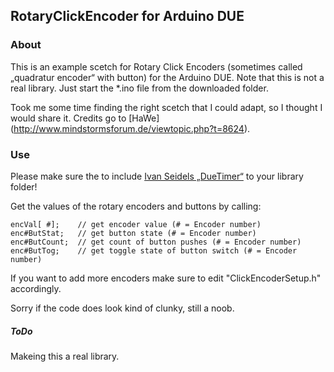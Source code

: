 ## RotaryClickEncoder for Arduino DUE 


### About

This is an example scetch for Rotary Click Encoders (sometimes called „quadratur encoder“ with button) for the Arduino DUE.
Note that this is not a real library. Just start the *.ino file from the downloaded folder.
 
Took me some time finding the right scetch that I could adapt, so I thought I would share it.  Credits go to [HaWe] (http://www.mindstormsforum.de/viewtopic.php?t=8624).


### Use

Please make sure the to include [Ivan Seidels „DueTimer“](https://github.com/ivanseidel/DueTimer) to your library folder!

Get the values of the rotary encoders and buttons by calling:
```
encVal[ #];    // get encoder value (# = Encoder number)
enc#ButStat;   // get button state (# = Encoder number)
enc#ButCount;  // get count of button pushes (# = Encoder number)
enc#ButTog;    // get toggle state of button switch (# = Encoder number)
```

If you want to add more encoders make sure to edit "ClickEncoderSetup.h" accordingly.

Sorry if the code does look kind of clunky, still a noob.


##### ToDo

Makeing this a real library.




